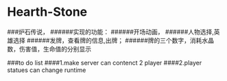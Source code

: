 # Hearth-Stone
###炉石传说，
######实现的功能：
######开场动画，
######人物选择,英雄选择
######发牌，查看牌的信息,出牌；
######牌的三个数字，消耗水晶数，伤害值，生命值的分别显示


###to do list
####1.make server can contenct 2 player
####2.player statues can change runtime

